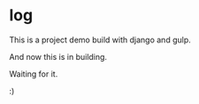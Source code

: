 log
===

This is a project demo build with django and gulp.

And now this is in building.

Waiting for it.

:)